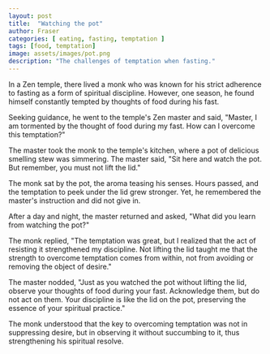 ```yaml
---
layout: post
title:  "Watching the pot"
author: Fraser
categories: [ eating, fasting, temptation ]
tags: [food, temptation]
image: assets/images/pot.png
description: "The challenges of temptation when fasting."
---
```


In a Zen temple, there lived a monk who was known for his strict adherence to fasting as a form of spiritual discipline. However, one season, he found himself constantly tempted by thoughts of food during his fast.

Seeking guidance, he went to the temple's Zen master and said, "Master, I am tormented by the thought of food during my fast. How can I overcome this temptation?"

The master took the monk to the temple's kitchen, where a pot of delicious smelling stew was simmering. The master said, "Sit here and watch the pot. But remember, you must not lift the lid."

The monk sat by the pot, the aroma teasing his senses. Hours passed, and the temptation to peek under the lid grew stronger. Yet, he remembered the master's instruction and did not give in.

After a day and night, the master returned and asked, "What did you learn from watching the pot?"

The monk replied, "The temptation was great, but I realized that the act of resisting it strengthened my discipline. Not lifting the lid taught me that the strength to overcome temptation comes from within, not from avoiding or removing the object of desire."

The master nodded, "Just as you watched the pot without lifting the lid, observe your thoughts of food during your fast. Acknowledge them, but do not act on them. Your discipline is like the lid on the pot, preserving the essence of your spiritual practice."

The monk understood that the key to overcoming temptation was not in suppressing desire, but in observing it without succumbing to it, thus strengthening his spiritual resolve.